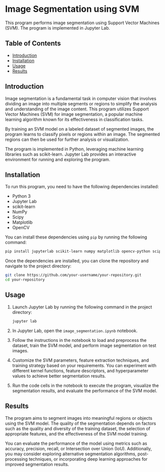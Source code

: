 # Image Segmentation using SVM

This program performs image segmentation using Support Vector Machines (SVM). The program is implemented in Jupyter Lab.

## Table of Contents
- [Introduction](#introduction)
- [Installation](#installation)
- [Usage](#usage)
- [Results](#results)

## Introduction
Image segmentation is a fundamental task in computer vision that involves dividing an image into multiple segments or regions to simplify the analysis and understanding of the image content. This program utilizes Support Vector Machines (SVM) for image segmentation, a popular machine learning algorithm known for its effectiveness in classification tasks.

By training an SVM model on a labeled dataset of segmented images, the program learns to classify pixels or regions within an image. The segmented regions can then be used for further analysis or visualization.

The program is implemented in Python, leveraging machine learning libraries such as scikit-learn. Jupyter Lab provides an interactive environment for running and exploring the program.

## Installation
To run this program, you need to have the following dependencies installed:

- Python 3
- Jupyter Lab
- scikit-learn
- NumPy
- Scipy
- Matplotlib
- OpenCV

You can install these dependencies using `pip` by running the following command:

```bash
pip install jupyterlab scikit-learn numpy matplotlib opencv-python scipy 
```

Once the dependencies are installed, you can clone the repository and navigate to the project directory:

```bash
git clone https://github.com/your-username/your-repository.git
cd your-repository
```

## Usage
1. Launch Jupyter Lab by running the following command in the project directory:
   ```bash
   jupyter lab
   ```

2. In Jupyter Lab, open the `image_segmentation.ipynb` notebook.

3. Follow the instructions in the notebook to load and preprocess the dataset, train the SVM model, and perform image segmentation on test images.

4. Customize the SVM parameters, feature extraction techniques, and training strategy based on your requirements. You can experiment with different kernel functions, feature descriptors, and hyperparameter values to achieve better segmentation results.

5. Run the code cells in the notebook to execute the program, visualize the segmentation results, and evaluate the performance of the SVM model.

## Results
The program aims to segment images into meaningful regions or objects using the SVM model. The quality of the segmentation depends on factors such as the quality and diversity of the training dataset, the selection of appropriate features, and the effectiveness of the SVM model training.

You can evaluate the performance of the model using metrics such as accuracy, precision, recall, or Intersection over Union (IoU). Additionally, you may consider exploring alternative segmentation algorithms, post-processing techniques, or incorporating deep learning approaches for improved segmentation results.
